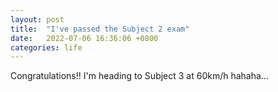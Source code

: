 ```yaml
---
layout: post
title:  "I've passed the Subject 2 exam"
date:   2022-07-06 16:36:06 +0800
categories: life
---
```

Congratulations!! I'm heading to Subject 3 at 60km/h hahaha...

